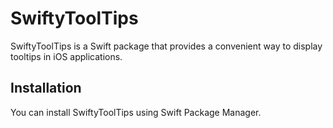 # SwiftyToolTips

SwiftyToolTips is a Swift package that provides a convenient way to display tooltips in iOS applications.

## Installation

You can install SwiftyToolTips using Swift Package Manager.

